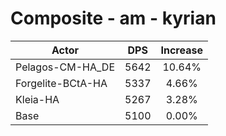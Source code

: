 # Composite - am - kyrian
| Actor | DPS | Increase |
|---|:---:|:---:|
|Pelagos-CM-HA_DE|5642|10.64%|
|Forgelite-BCtA-HA|5337|4.66%|
|Kleia-HA|5267|3.28%|
|Base|5100|0.00%|
